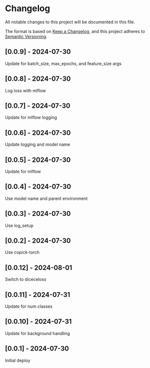 # Changelog
All notable changes to this project will be documented in this file.

The format is based on [Keep a Changelog](https://keepachangelog.com/en/1.0.0/),
and this project adheres to [Semantic Versioning](https://semver.org/spec/v2.0.0.html).

## [0.0.9] - 2024-07-30
Update for batch_size, max_epochs, and feature_size args

## [0.0.8] - 2024-07-30
Log loss with mlflow

## [0.0.7] - 2024-07-30
Update for mlflow logging

## [0.0.6] - 2024-07-30
Update logging and model name

## [0.0.5] - 2024-07-30
Update for mlflow

## [0.0.4] - 2024-07-30
Use model name and parent environment

## [0.0.3] - 2024-07-30
Use log_setup

## [0.0.2] - 2024-07-30
Use copick-torch

## [0.0.12] - 2024-08-01
Switch to diceceloss

## [0.0.11] - 2024-07-31
Update for num classes

## [0.0.10] - 2024-07-31
Update for background handling

## [0.0.1] - 2024-07-30
Initial deploy
